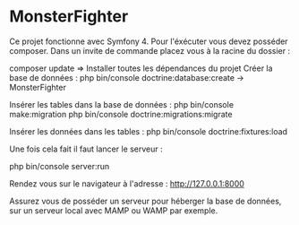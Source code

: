 # MonsterFighter
Ce projet fonctionne avec Symfony 4.
Pour l'éxécuter vous devez posséder composer. Dans un invite de commande placez vous à la racine du dossier :

composer update => Installer toutes les dépendances du projet
Créer la base de données :
php bin/console doctrine:database:create 
-> MonsterFighter

Insérer les tables dans la base de données :
php bin/console make:migration
php bin/console doctrine:migrations:migrate

Insérer les données dans les tables :
php bin/console doctrine:fixtures:load

Une fois cela fait il faut lancer le serveur :

php bin/console server:run

Rendez vous sur le navigateur à l'adresse :
http://127.0.0.1:8000

Assurez vous de posséder un serveur pour héberger la base de données, sur un serveur local avec MAMP ou WAMP par exemple.


